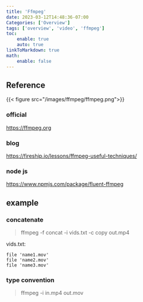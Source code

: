 ```yaml
---
title: 'Ffmpeg'
date: 2023-03-12T14:48:36-07:00
Categories: ['Overview']
tags: ['overview', 'video', 'ffmpeg']
toc:
    enable: true
    auto: true
linkToMarkdown: true
math:
    enable: false
---
```


## Reference

{{< figure src="/images/ffmpeg/ffmpeg.png">}}

### official

https://ffmpeg.org

### blog

https://fireship.io/lessons/ffmpeg-useful-techniques/

### node js

https://www.npmjs.com/package/fluent-ffmpeg

## example

### concatenate

> ffmpeg -f concat -i vids.txt -c copy out.mp4

vids.txt:

```t
file 'name1.mov'
file 'name2.mov'
file 'name3.mov'
```

### type convention

> ffmpeg -i in.mp4 out.mov
